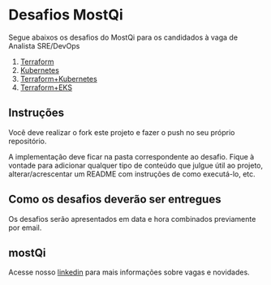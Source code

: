 # Desafios MostQi

Segue abaixos os desafios do MostQi para os candidados à vaga de Analista SRE/DevOps

1. [Terraform](./terraform/README.md)
2. [Kubernetes](kubernetes/README.md)
3. [Terraform+Kubernetes](terraform-k8s/README.md)
4. [Terraform+EKS](terraform-eks/README.md)

## Instruções

Você deve realizar o fork este projeto e fazer o push no seu próprio repositório.

A implementação deve ficar na pasta correspondente ao desafio. Fique à vontade para adicionar qualquer tipo de conteúdo que julgue útil ao projeto, alterar/acrescentar um README com instruções de como executá-lo, etc.

## Como os desafios deverão ser entregues

Os desafios serão apresentados em data e hora combinados previamente por email.

## mostQi

Acesse nosso [linkedin](https://www.linkedin.com/company/mobile-solution-technology/posts/?feedView=all) para mais informações sobre vagas e novidades.
